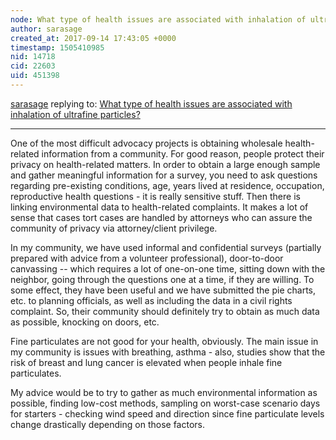 ```yaml
---
node: What type of health issues are associated with inhalation of ultrafine particles?
author: sarasage
created_at: 2017-09-14 17:43:05 +0000
timestamp: 1505410985
nid: 14718
cid: 22603
uid: 451398
---
```




[sarasage](../profile/sarasage) replying to: [What type of health issues are associated with inhalation of ultrafine particles?](../notes/liz/08-04-2017/what-type-of-health-issues-are-associated-with-inhalation-of-ultrafine-particles)

----
One of the most difficult advocacy projects is obtaining wholesale health-related information from a community. For good reason, people protect their privacy on health-related matters. In order to obtain a large enough sample and gather meaningful information for a survey, you need to ask questions regarding pre-existing conditions, age, years lived at residence, occupation,  reproductive health questions - it is really sensitive stuff. Then there is linking environmental data to health-related complaints. It makes a lot of sense that cases tort cases are handled by attorneys who can assure the community of privacy via attorney/client privilege.

In my community, we have used informal and confidential surveys (partially prepared with advice from a volunteer professional), door-to-door canvassing -- which requires a lot of one-on-one time, sitting down with the neighbor, going through the questions one at a time, if they are willing. To some effect, they have been useful and we have submitted the pie charts, etc. to planning officials, as well as including the data in a civil rights complaint. So, their community should definitely try to obtain as much data as possible, knocking on doors, etc.

Fine particulates are not good for your health, obviously. The main issue in my community is issues with breathing, asthma - also, studies show that the risk of breast and lung cancer is elevated when people inhale fine particulates.

My advice would be to try to gather as much environmental information as possible, finding low-cost methods, sampling on worst-case scenario days for starters - checking wind speed and direction since fine particulate levels change drastically depending on those factors.